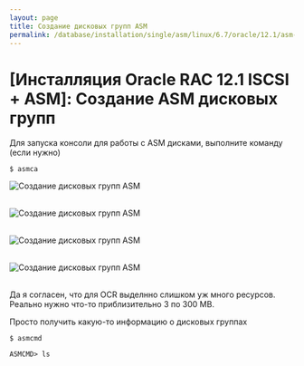 ```yaml
---
layout: page
title: Создание дисковых групп ASM
permalink: /database/installation/single/asm/linux/6.7/oracle/12.1/asm-disk-groups-creation/
---
```


# [Инсталляция Oracle RAC 12.1 ISCSI + ASM]: Создание ASM дисковых групп



Для запуска консоли для работы с ASM дисками, выполните команду (если нужно)

	$ asmca


<img src="http://img.oradba.net/images/docs/01-oracle-database/02-installation/03-oracle-database-installation/02-distributed/02-rac/linux/6.7/oracle/12.1/02-iscsi-asm/02-asm-disks-group-creation/asm-disks-group-creation_01.png" border="0" alt="Создание дисковых групп ASM"><br/><br/>

<img src="http://img.oradba.net/images/docs/01-oracle-database/02-installation/03-oracle-database-installation/02-distributed/02-rac/linux/6.7/oracle/12.1/02-iscsi-asm/02-asm-disks-group-creation/asm-disks-group-creation_02.png" border="0" alt="Создание дисковых групп ASM"><br/><br/>


<img src="http://img.oradba.net/images/docs/01-oracle-database/02-installation/03-oracle-database-installation/02-distributed/02-rac/linux/6.7/oracle/12.1/02-iscsi-asm/02-asm-disks-group-creation/asm-disks-group-creation_03.png" border="0" alt="Создание дисковых групп ASM"><br/><br/>


<img src="http://img.oradba.net/images/docs/01-oracle-database/02-installation/03-oracle-database-installation/02-distributed/02-rac/linux/6.7/oracle/12.1/02-iscsi-asm/02-asm-disks-group-creation/asm-disks-group-creation_04.png" border="0" alt="Создание дисковых групп ASM"><br/><br/>



Да я согласен, что для OCR выделнно слишком уж много ресурсов. Реально нужно что-то приблизительно 3 по 300 MB.


Просто получить какую-то информацию о дисковых группах

	$ asmcmd

	ASMCMD> ls
